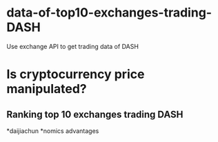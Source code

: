 
# data-of-top10-exchanges-trading-DASH
Use exchange API to get trading data of DASH


# Is cryptocurrency price manipulated?

## Ranking top 10 exchanges trading DASH

*daijiachun
  *nomics advantages
